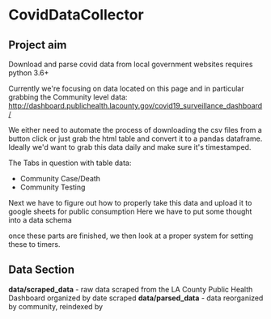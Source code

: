 # CovidDataCollector

## Project aim
Download and parse covid data from local government websites
requires python 3.6+

Currently we're focusing on data located on this page and in particular grabbing the Community level data:
http://dashboard.publichealth.lacounty.gov/covid19_surveillance_dashboard/

We either need to automate the process of downloading the csv files from a button click or just grab the html table and convert it to a pandas dataframe. Ideally we'd want to grab this data daily and make sure it's timestamped. 

The Tabs in question with table data:
- Community Case/Death
- Community Testing


Next we have to figure out how to properly take this data and upload it to google sheets for public consumption 
Here we have to put some thought into a data schema 

once these parts are finished, we then look at a proper system for setting these to timers.

## Data Section
**data/scraped_data** - raw data scraped from the LA County Public Health Dashboard organized by date scraped
**data/parsed_data** - data reorganized by community, reindexed by  